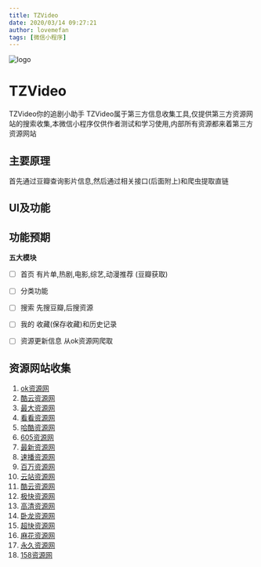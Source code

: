 ```yaml
---
title: TZVideo
date: 2020/03/14 09:27:21
author: lovemefan
tags: [微信小程序] 
---
```

![logo](https://raw.githubusercontent.com/lovemefan/TZVideo/master/images/logo.png)
# TZVideo

TZVideo你的追剧小助手
TZVideo属于第三方信息收集工具,仅提供第三方资源网站的搜索收集,本微信小程序仅供作者测试和学习使用,内部所有资源都来着第三方资源网站

## 主要原理

首先通过豆瓣查询影片信息,然后通过相关接口(后面附上)和爬虫提取直链

## UI及功能

## 功能预期
**五大模块**

-[ ] 首页 有片单,热剧,电影,综艺,动漫推荐 (豆瓣获取)

-[ ] 分类功能

-[ ] 搜索 先搜豆瓣,后搜资源

-[ ] 我的   收藏(保存收藏)和历史记录

-[ ] 资源更新信息  从ok资源网爬取 

## 资源网站收集
1.  [ok资源网](https://www.okzyw.com)
2.  [酷云资源网](http://www.kuyunzyw.tv)
3.  [最大资源网](http://www.zuidazy2.net)
4.  [看看资源网](http://www.kuyunzyw.tv)
5.  [哈酷资源网](http://www.666zy.com)
6.  [605资源网](http://www.765zy.com)
7.  [最新资源网](http://www.zuixinzy.cc)
8.  [速播资源网](https://www.subo8988.com)
9.  [百万资源网](http://www.baiwanzy.com)
10.  [云站资源网](http://www.zy.itono.cn)
11.  [酷云资源网](http://www.123ku.com)
12.  [极快资源网](https://www.jikzy.com)
13.  [高清资源网](http://www.gaoqingzy.com)
14.  [卧龙资源网](http://www.wolongzy.net)
15.  [超快资源网](http://265zy.cc)
16.  [麻花资源网](http://www.mahuazy.net)
17.  [永久资源网](http://www.yongjiuzy1.com)
18.  [158资源网](http://www.158zyz.com)

